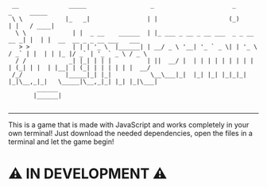 ```
 __              _____                  _                      _             _     _____                      
 \ \            |_   _|                | |                    (_)           | |   / ____|                     
  \ \             | |  _ __    ______  | |_ ___ _ __ _ __ ___  _ _ __   __ _| |  | |  __  __ _ _ __ ___   ___ 
   > >            | | | '_ \  |______| | __/ _ \ '__| '_ ` _ \| | '_ \ / _` | |  | | |_ |/ _` | '_ ` _ \ / _ \
  / /            _| |_| | | |          | ||  __/ |  | | | | | | | | | | (_| | |  | |__| | (_| | | | | | |  __/
 /_/            |_____|_| |_|           \__\___|_|  |_| |_| |_|_|_| |_|\__,_|_|   \_____|\__,_|_| |_| |_|\___|
        ______                                                                                                
       |______|
       
```                                                                                               
---                                                                                                     
                                                                                                     
This is a game that is made with JavaScript and works completely in your own terminal! Just download the needed dependencies, open the files in a terminal and let the game begin!

# **⚠ IN DEVELOPMENT ⚠**
